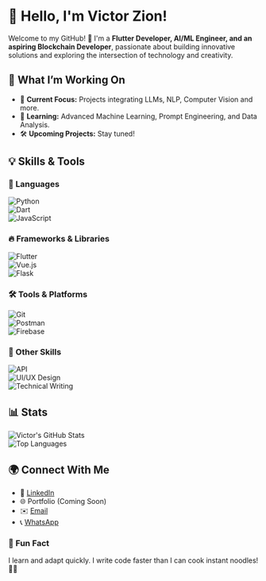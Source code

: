 # 👋 Hello, I'm Victor Zion!  

Welcome to my GitHub! 🚀 I'm a **Flutter Developer, AI/ML Engineer, and an aspiring Blockchain Developer**, passionate about building innovative solutions and exploring the intersection of technology and creativity.  


## 🔭 What I’m Working On  
- 🌟 **Current Focus:** Projects integrating LLMs, NLP, Computer Vision and more.  
- 🌱 **Learning:** Advanced Machine Learning, Prompt Engineering, and Data Analysis.  
- 🛠️ **Upcoming Projects:** Stay tuned!  


## 💡 Skills & Tools  

### 🚀 Languages  
![Python](https://img.shields.io/badge/-Python-3776AB?logo=python&logoColor=white&style=for-the-badge)  
![Dart](https://img.shields.io/badge/-Dart-0175C2?logo=dart&logoColor=white&style=for-the-badge)  
![JavaScript](https://img.shields.io/badge/-JavaScript-F7DF1E?logo=javascript&logoColor=black&style=for-the-badge)  

### 🔥 Frameworks & Libraries  
![Flutter](https://img.shields.io/badge/-Flutter-02569B?logo=flutter&logoColor=white&style=for-the-badge)  
![Vue.js](https://img.shields.io/badge/-Vue.js-4FC08D?logo=vue.js&logoColor=white&style=for-the-badge)  
![Flask](https://img.shields.io/badge/-Flask-000000?logo=flask&logoColor=white&style=for-the-badge)  


### 🛠 Tools & Platforms  
![Git](https://img.shields.io/badge/-Git-F05032?logo=git&logoColor=white&style=for-the-badge)  
![Postman](https://img.shields.io/badge/-Postman-FF6C37?logo=postman&logoColor=white&style=for-the-badge)  
![Firebase](https://img.shields.io/badge/-Firebase-FFCA28?logo=firebase&logoColor=black&style=for-the-badge)  

### 🎨 Other Skills  
![API](https://img.shields.io/badge/-API-008080?logo=swagger&logoColor=white&style=for-the-badge)  
![UI/UX Design](https://img.shields.io/badge/-UI%2FUX%20Design-FF4088?logo=figma&logoColor=white&style=for-the-badge)  
![Technical Writing](https://img.shields.io/badge/-Technical%20Writing-007ACC?logo=microsoftword&logoColor=white&style=for-the-badge)  


## 📊 Stats  

![Victor's GitHub Stats](https://github-readme-stats.vercel.app/api?username=VictorZhayon&show_icons=true&theme=radical)  
![Top Languages](https://github-readme-stats.vercel.app/api/top-langs/?username=VictorZhayon&layout=compact&theme=radical)

## 🌍 Connect With Me  

- 💼 [LinkedIn](https://linkedin.com/in/victor-zion)  
- 🌐 Portfolio (Coming Soon)  
- ✉️ [Email](mailto:victorzion1@gmail.com)  
- 📞 [WhatsApp](https://wa.me/08105123142)  


### 💬 Fun Fact  
I learn and adapt quickly. I write code faster than I can cook instant noodles! 🤝🏽 
